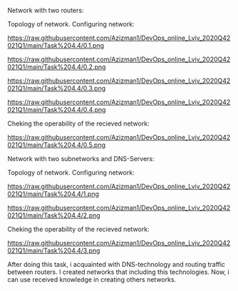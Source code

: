 Network with two routers:

Topology of network. Configuring network:

https://raw.githubusercontent.com/Azizman1/DevOps_online_Lviv_2020Q42021Q1/main/Task%204.4/0.1.png

https://raw.githubusercontent.com/Azizman1/DevOps_online_Lviv_2020Q42021Q1/main/Task%204.4/0.2.png

https://raw.githubusercontent.com/Azizman1/DevOps_online_Lviv_2020Q42021Q1/main/Task%204.4/0.3.png

https://raw.githubusercontent.com/Azizman1/DevOps_online_Lviv_2020Q42021Q1/main/Task%204.4/0.4.png

Cheking the operability of the recieved network:

https://raw.githubusercontent.com/Azizman1/DevOps_online_Lviv_2020Q42021Q1/main/Task%204.4/0.5.png


Network with two subnetworks and DNS-Servers:

Topology of network. Configuring network:

https://raw.githubusercontent.com/Azizman1/DevOps_online_Lviv_2020Q42021Q1/main/Task%204.4/1.png

https://raw.githubusercontent.com/Azizman1/DevOps_online_Lviv_2020Q42021Q1/main/Task%204.4/2.png

Cheking the operability of the recieved network:

https://raw.githubusercontent.com/Azizman1/DevOps_online_Lviv_2020Q42021Q1/main/Task%204.4/3.png


After doing this task, i acquainted with DNS-technology and routing traffic between routers. I created networks that including this technologies.
Now, i can use received knowledge in creating others networks.
